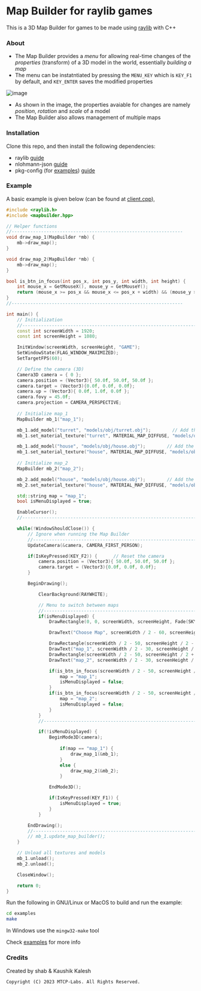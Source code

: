 # Map Builder for raylib games

This is a 3D Map Builder for games to be made using [raylib](https://www.raylib.com/) with C++

### About
- The Map Builder provides a *menu* for allowing real-time changes of the *properties* (transform) of a 3D model in the world, essentially *building a map*    
- The menu can be instatntiated by pressing the `MENU_KEY` which is `KEY_F1` by default, and `KEY_ENTER` saves the modified properties

![image](https://github.com/Kaushik-Kalesh/MapBuilder/assets/67593056/774b1b8e-36c2-44cc-914e-60976cc48741)  

- As shown in the image, the properties avaiable for changes are namely *position*, *rotation* and *scale* of a model
- The Map Builder also allows management of multiple maps

### Installation
Clone this repo, and then install the following dependencies:
- raylib [guide](https://github.com/raysan5/raylib/blob/master/README.md)
- nlohmann-json [guide](https://json.nlohmann.me/integration/package_managers/#cocoapods)
- pkg-config (for [examples](examples/)) [guide](https://www.google.com/search?q=pkg-config+install&oq=pkg-config+install&sourceid=chrome&ie=UTF-8)

### Example
A basic example is given below (can be found at [client.cpp](examples/src/client.cpp)), 
```cpp
#include <raylib.h>
#include <mapbuilder.hpp>

// Helper functions
//----------------------------------------------------------------
void draw_map_1(MapBuilder *mb) {
    mb->draw_map();
}

void draw_map_2(MapBuilder *mb) {
    mb->draw_map();
}

bool is_btn_in_focus(int pos_x, int pos_y, int width, int height) {
    int mouse_x = GetMouseX(), mouse_y = GetMouseY();
    return (mouse_x >= pos_x && mouse_x <= pos_x + width) && (mouse_y >= pos_y && mouse_y <= pos_y + height);;
}
//----------------------------------------------------------------

int main() {
    // Initialization
    //--------------------------------------------------------------------------------------
    const int screenWidth = 1920;
    const int screenHeight = 1080;

    InitWindow(screenWidth, screenHeight, "GAME");
    SetWindowState(FLAG_WINDOW_MAXIMIZED);                               
    SetTargetFPS(60);

    // Define the camera (3D)
    Camera3D camera = { 0 };
    camera.position = (Vector3){ 50.0f, 50.0f, 50.0f }; 
    camera.target = (Vector3){0.0f, 0.0f, 0.0f};                      
    camera.up = (Vector3){ 0.0f, 1.0f, 0.0f };       
    camera.fovy = 45.0f;                                
    camera.projection = CAMERA_PERSPECTIVE; 
    
    // Initialize map_1
    MapBuilder mb_1("map_1");

    mb_1.add_model("turret", "models/obj/turret.obj");        // Add the model "turret" to the map_1
    mb_1.set_material_texture("turret", MATERIAL_MAP_DIFFUSE, "models/obj/turret_diffuse.png");

    mb_1.add_model("house", "models/obj/house.obj");        // Add the model "house" to the map_1
    mb_1.set_material_texture("house", MATERIAL_MAP_DIFFUSE, "models/obj/house_diffuse.png");
    
    // Initialize map_2
    MapBuilder mb_2("map_2");

    mb_2.add_model("house", "models/obj/house.obj");        // Add the model "house" to the map_2
    mb_2.set_material_texture("house", MATERIAL_MAP_DIFFUSE, "models/obj/house_diffuse.png");

    std::string map = "map_1";
    bool isMenuDisplayed = true;

    EnableCursor();
    //--------------------------------------------------------------------------------------

    while(!WindowShouldClose()) {
        // Ignore when running the Map Builder
        //----------------------------------------------------------------
        UpdateCamera(&camera, CAMERA_FIRST_PERSON);        

        if(IsKeyPressed(KEY_F2)) {      // Reset the camera
            camera.position = (Vector3){ 50.0f, 50.0f, 50.0f }; 
            camera.target = (Vector3){0.0f, 0.0f, 0.0f};
        }

        BeginDrawing();

            ClearBackground(RAYWHITE);

            // Menu to switch between maps
            //----------------------------------------------------------------
            if(isMenuDisplayed) {
                DrawRectangle(0, 0, screenWidth, screenHeight, Fade(SKYBLUE, 0.5f));

                DrawText("Choose Map", screenWidth / 2 - 60, screenHeight / 2 - 75, 20, RED);

                DrawRectangle(screenWidth / 2 - 50, screenHeight / 2 - 30, 100, 40, Fade(GREEN, 0.5f));
                DrawText("map_1", screenWidth / 2 - 30, screenHeight / 2 - 20, 20, RED);
                DrawRectangle(screenWidth / 2 - 50, screenHeight / 2 + 30, 100, 40, Fade(GREEN, 0.5f));
                DrawText("map_2", screenWidth / 2 - 30, screenHeight / 2 + 40, 20, RED);

                if(is_btn_in_focus(screenWidth / 2 - 50, screenHeight / 2 - 30, 100, 40) && IsMouseButtonPressed(MOUSE_BUTTON_LEFT)) {
                    map = "map_1";
                    isMenuDisplayed = false;
                }
                if(is_btn_in_focus(screenWidth / 2 - 50, screenHeight / 2 + 30, 100, 40) && IsMouseButtonPressed(MOUSE_BUTTON_LEFT)) {
                    map = "map_2";
                    isMenuDisplayed = false;
                }
            }
            //----------------------------------------------------------------

            if(!isMenuDisplayed) {
                BeginMode3D(camera);
        
                    if(map == "map_1") {
                        draw_map_1(&mb_1);
                    }
                    else {
                        draw_map_2(&mb_2);
                    }

                EndMode3D();

                if(IsKeyPressed(KEY_F1)) {
                    isMenuDisplayed = true;
                }
            }

        EndDrawing();
        //----------------------------------------------------------------
        // mb_1.update_map_builder();
    }  

    // Unload all textures and models
    mb_1.unload(); 
    mb_2.unload();

    CloseWindow();

    return 0;
}
```

Run the following in GNU/Linux or MacOS to build and run the example:
```bash
cd examples
make
```
In Windows use the `mingw32-make` tool  

Check [examples](examples/) for more info

### Credits
Created by shab & Kaushik Kalesh

`Copyright (C) 2023 MTCP-Labs. All Rights Reserved.`
